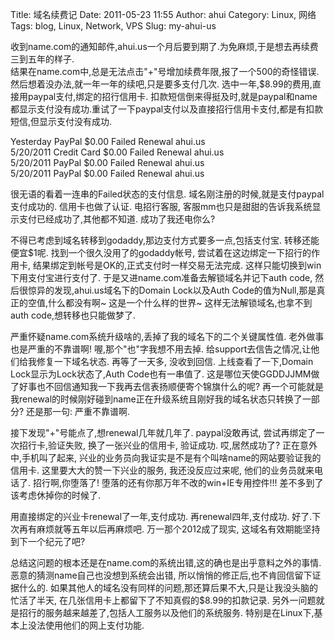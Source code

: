 Title: 域名续费记
Date: 2011-05-23 11:55
Author: ahui
Category: Linux, 网络
Tags: blog, Linux, Network, VPS
Slug: my-ahui-us

收到name.com的通知邮件,ahui.us一个月后要到期了.为免麻烦,于是想去再续费三到五年的样子.  
结果在name.com中,总是无法点击"+"号增加续费年限,报了一个500的奇怪错误.  
然后想着没办法,就一年一年的续吧,只是要多支付几次.
选中一年,\$8.99的费用,直接用paypal支付,绑定的招行信用卡.
扣款短信倒来得挺及时,就是paypal和name都显示支付没有成功.重试了一下paypal支付以及直接招行信用卡支付,都是有扣款短信,但显示支付没有成功.

Yesterday PayPal \$0.00 Failed Renewal ahui.us  
5/20/2011 Credit Card \$0.00 Failed Renewal ahui.us  
5/20/2011 PayPal \$0.00 Failed Renewal ahui.us  
5/20/2011 PayPal \$0.00 Failed Renewal ahui.us

很无语的看着一连串的Failed状态的支付信息.
域名刚注册的时候,就是支付paypal支付成功的. 信用卡也做了认证. 电招行客服,
客服mm也只是甜甜的告诉我系统显示支付已经成功了,其他都不知道.
成功了我还电你么?

不得已考虑到域名转移到godaddy,那边支付方式要多一点,包括支付宝.
转移还能便宜\$1呢. 找到一个很久没用了的godaddy帐号,
尝试着在这边绑定一下招行的作用卡,
结果绑定到帐号是OK的,正式支付时一样交易无法完成.
这样只能切换到win下用支付宝进行支付了.
于是又进name.com准备去解锁域名并记下auth code,
然后很惊异的发现,ahui.us域名下的Domain Lock以及Auth
Code的值为Null,那是真正的空值,什么都没有啊\~ 这是一个什么样的世界\~
这样无法解锁域名,也拿不到auth code,想转移也只能做梦了.

严重怀疑name.com系统升级啥的,丢掉了我的域名下的二个关键属性值.
老外做事也是严重的不靠谱啊! 喔,那个"也"字我想不用去掉.
给support去信告之情况,让他们给我修复一下域名状态. 再等了一天多,
没收到回信. 上线查看了一下,Domain Lock显示为Lock状态了,Auth
Code也有一串值了.
这是哪位天使GGDDJJMM做了好事也不回信通知我一下我再去信表扬顺便寄个锦旗什么的呢?
再一个可能就是我renewal的时候刚好碰到name正在升级系统且刚好我的域名状态只转换了一部分?
还是那一句: 严重不靠谱啊.

接下发现"+"号能点了,想renewal几年就几年了. paypal没敢再试,
尝试再绑定了一次招行卡,验证失败, 换了一张兴业的信用卡, 验证成功.
哎,居然成功了? 正在意外中,手机叫了起来,
兴业的业务员向我证实是不是有个叫啥name的网站要验证我的信用卡.
这里要大大的赞一下兴业的服务, 我还没反应过来呢, 他们的业务员就来电话了.
招行啊,你堕落了! 堕落的还有你那万年不改的win+IE专用控件!!!
差不多到了该考虑休掉你的时候了.

用直接绑定的兴业卡renewal了一年,支付成功. 再renewal四年,支付成功.
好了.下次再有麻烦就等五年以后再麻烦吧. 万一那个2012成了现实,
这域名有效期能坚持到下一个纪元了吧?

总结这问题的根本还是在name.com的系统出错,这的确也是出乎意料之外的事情.
恶意的猜测name自己也没想到系统会出错,
所以悄悄的修正后,也不肯回信留下证据什么的.
如果其他人的域名没有同样的问题,那还算后果不大,只是让我没头脑的忙活了半天,
在几张信用卡上都留下了不知真假的\$8.99的扣款记录.
另外一问题就是招行的服务越来越差了,包括人工服务以及他们的系统服务.
特别是在Linux下,基本上没法使用他们的网上支付功能.
